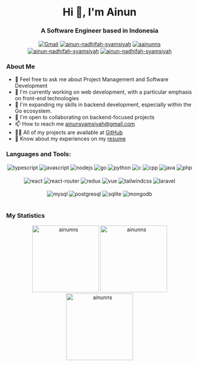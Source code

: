 <h1 align="center">Hi 👋, I'm Ainun</h1>
<h3 align="center">A Software Engineer based in Indonesia</h3>

<div align="center">
  <a href="mailto:ainunsyamsiyah@gmail.com" target="_blank"
    ><img
      align="center"
      src="https://img.shields.io/badge/Gmail-EA4335?style=for-the-badge&logo=gmail&logoColor=white"
      alt="Gmail"
  /></a>
  <a href="https://linkedin.com/in/ainun-nadhifah-syamsiyah" target="blank"
    ><img
      align="center"
      src="https://img.shields.io/badge/Linkedin-0A66C2?style=for-the-badge&logo=linkedin&logoColor=white"
      alt="ainun-nadhifah-syamsiyah"
  /></a>
  <a href="https://twitter.com/aainunns" target="blank"
    ><img
      align="center"
      src="https://img.shields.io/badge/Twitter-000000?style=for-the-badge&logo=x&logoColor=white"
      alt="aainunns"
  /></a>
  <a href="https://leetcode.com/u/ainunsy1/" target="blank"
    ><img
      align="center"
      src="https://img.shields.io/badge/-Leetcode-FFA116?style=for-the-badge&logo=Leetcode&logoColor=white"
      alt="ainun-nadhifah-syamsiyah"
  /></a>
  <a href="https://codeforces.com/profile/ainunsy1" target="blank"
    ><img
      align="center"
      src="https://img.shields.io/badge/Codeforces-1F8ACB?style=for-the-badge&logo=Codeforces&logoColor=white"
      alt="ainun-nadhifah-syamsiyah"
  /></a>
</div>

<h3 align="left">About Me</h3>

- 💬 Feel free to ask me about Project Management and Software Development
- 🔭 I'm currently working on web development, with a particular emphasis on front-end technologies
- 🌱 I'm expanding my skills in backend development, especially within the Go ecosystem.
- 👯 I'm open to collaborating on backend-focused projects
- 📫 How to reach me [ainunsyamsiyah@gmail.com](mailto:ainunsyamsiyah@gmail.com)
- 👨‍💻 All of my projects are available at [GitHub](https://github.com/ainunns?tab=repositories)
- 📄 Know about my experiences on my [resume](https://drive.google.com/file/d/1fvfu764Heoi4LYfV681IuYifZfFIvtf3/view?usp=sharing)

<h3 align="left">Languages and Tools:</h3>

<div align="center">
  <div align="center">
    <img
      align="center"
      src="https://img.shields.io/badge/TypeScript-3178C6?style=flat&logo=typescript&logoColor=white"
      alt="typescript"
    />
    <img
      align="center"
      src="https://img.shields.io/badge/JavaScript-323330?style=flat&logo=javascript&logoColor=F7DF1E"
      alt="javascript"
    />
    <img
      align="center"
      src="https://img.shields.io/badge/Node.js-339933?style=flat&logo=node.js&logoColor=white"
      alt="nodejs"
    />
    <img
      align="center"
      src="https://img.shields.io/badge/Go-00ADD8?style=flat&logo=go&logoColor=white"
      alt="go"
    />
    <img
      align="center"
      src="https://img.shields.io/badge/Python-14354C?style=flat&logo=python&logoColor=white"
      alt="python"
    />
    <img
      align="center"
      src="https://img.shields.io/badge/C-A8B9CC?style=flat&logo=c&logoColor=black"
      alt="c"
    />
    <img
      align="center"
      src="https://img.shields.io/badge/C%2B%2B-00599C?style=flat&logo=c%2B%2B&logoColor=white"
      alt="cpp"
    />
    <img
      align="center"
      src="https://img.shields.io/badge/Java-ED8B00?style=flat&logo=openjdk&logoColor=white"
      alt="java"
    />
    <img
      align="center"
      src="https://img.shields.io/badge/PHP-777BB4?style=flat&logo=php&logoColor=white"
      alt="php"
    />
  </div>
  <br />
  <div align="center">
    <img
      align="center"
      src="https://img.shields.io/badge/React-61DAFB?style=flat&logo=react&logoColor=black"
      alt="react"
    />
    <img
      align="center"
      src="https://img.shields.io/badge/React_Router-CA4245?style=flat&logo=react-router&logoColor=white"
      alt="react-router"
    />
    <img
      align="center"
      src="https://img.shields.io/badge/Redux-764ABC?style=flat&logo=redux&logoColor=white"
      alt="redux"
    />
    <img
      align="center"
      src="https://img.shields.io/badge/MySQL-4479A1?style=flat&logo=mysql&logoColor=white"
      alt="vue"
    />
    <img
      align="center"
      src="https://img.shields.io/badge/Tailwind_CSS-06B6D4?style=flat&logo=tailwind-css&logoColor=white"
      alt="tailwindcss"
    />
    <img
      align="center"
      src="https://img.shields.io/badge/Laravel-FF2D20?style=flat&logo=laravel&logoColor=white"
      alt="laravel"
    />
  </div>
  <br />
  <div align="center">
    <img
      align="center"
      src="https://img.shields.io/badge/MySQL-4479A1?style=flat&logo=mysql&logoColor=white"
      alt="mysql"
    />
    <img
      align="center"
      src="https://img.shields.io/badge/PostgreSQL-4169E1?style=flat&logo=postgresql&logoColor=white"
      alt="postgresql"
    />
    <img
      align="center"
      src="https://img.shields.io/badge/SQLite-003B57?style=flat&logo=sqlite&logoColor=white"
      alt="sqlite"
    />
    <img
      align="center"
      src="https://img.shields.io/badge/MongoDB-47A248?style=flat&logo=mongodb&logoColor=white"
      alt="mongodb"
    />
  </div>
  <br />
</div>

<h3 align="left">My Statistics</h3>

<div align="center">
  <img
    height="180"
    src="https://github-readme-stats-ainunns.vercel.app/api/top-langs?username=ainunns&theme=tokyonight&show_icons=true&locale=en&layout=compact"
    alt="ainunns"
  />
  <img
    height="180"
    src="https://github-readme-stats-ainunns.vercel.app/api?username=ainunns&theme=tokyonight&show_icons=true&locale=en"
    alt="ainunns"
  />
  <img
    height="180"
    src="https://github-readme-streak-stats-ainunns.vercel.app/?user=ainunns&theme=tokyonight"
    alt="ainunns"
  />
</div>

